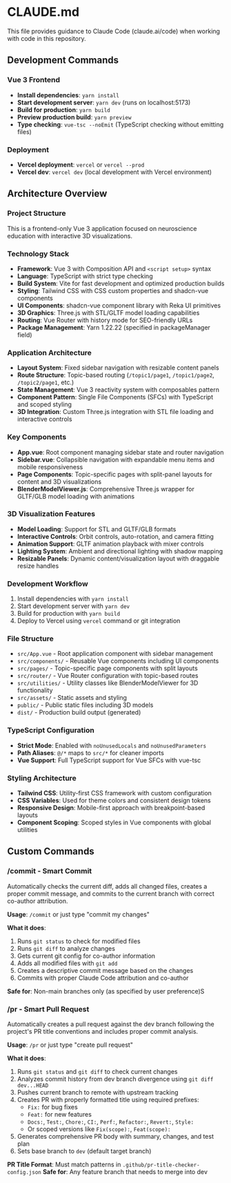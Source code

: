 # CLAUDE.md

This file provides guidance to Claude Code (claude.ai/code) when working with code in this repository.

## Development Commands

### Vue 3 Frontend
- **Install dependencies**: `yarn install`
- **Start development server**: `yarn dev` (runs on localhost:5173)
- **Build for production**: `yarn build`
- **Preview production build**: `yarn preview`
- **Type checking**: `vue-tsc --noEmit` (TypeScript checking without emitting files)

### Deployment
- **Vercel deployment**: `vercel` or `vercel --prod`
- **Vercel dev**: `vercel dev` (local development with Vercel environment)

## Architecture Overview

### Project Structure
This is a frontend-only Vue 3 application focused on neuroscience education with interactive 3D visualizations.

### Technology Stack
- **Framework**: Vue 3 with Composition API and `<script setup>` syntax
- **Language**: TypeScript with strict type checking
- **Build System**: Vite for fast development and optimized production builds
- **Styling**: Tailwind CSS with CSS custom properties and shadcn-vue components
- **UI Components**: shadcn-vue component library with Reka UI primitives
- **3D Graphics**: Three.js with STL/GLTF model loading capabilities
- **Routing**: Vue Router with history mode for SEO-friendly URLs
- **Package Management**: Yarn 1.22.22 (specified in packageManager field)

### Application Architecture
- **Layout System**: Fixed sidebar navigation with resizable content panels
- **Route Structure**: Topic-based routing (`/topic1/page1`, `/topic1/page2`, `/topic2/page1`, etc.)
- **State Management**: Vue 3 reactivity system with composables pattern
- **Component Pattern**: Single File Components (SFCs) with TypeScript and scoped styling
- **3D Integration**: Custom Three.js integration with STL file loading and interactive controls

### Key Components
- **App.vue**: Root component managing sidebar state and router navigation
- **Sidebar.vue**: Collapsible navigation with expandable menu items and mobile responsiveness
- **Page Components**: Topic-specific pages with split-panel layouts for content and 3D visualizations
- **BlenderModelViewer.js**: Comprehensive Three.js wrapper for GLTF/GLB model loading with animations

### 3D Visualization Features
- **Model Loading**: Support for STL and GLTF/GLB formats
- **Interactive Controls**: Orbit controls, auto-rotation, and camera fitting
- **Animation Support**: GLTF animation playback with mixer controls
- **Lighting System**: Ambient and directional lighting with shadow mapping
- **Resizable Panels**: Dynamic content/visualization layout with draggable resize handles

### Development Workflow
1. Install dependencies with `yarn install`
2. Start development server with `yarn dev`
3. Build for production with `yarn build`
4. Deploy to Vercel using `vercel` command or git integration

### File Structure
- `src/App.vue` - Root application component with sidebar management
- `src/components/` - Reusable Vue components including UI components
- `src/pages/` - Topic-specific page components with split layouts
- `src/router/` - Vue Router configuration with topic-based routes
- `src/utilities/` - Utility classes like BlenderModelViewer for 3D functionality
- `src/assets/` - Static assets and styling
- `public/` - Public static files including 3D models
- `dist/` - Production build output (generated)

### TypeScript Configuration
- **Strict Mode**: Enabled with `noUnusedLocals` and `noUnusedParameters`
- **Path Aliases**: `@/*` maps to `src/*` for cleaner imports
- **Vue Support**: Full TypeScript support for Vue SFCs with vue-tsc

### Styling Architecture
- **Tailwind CSS**: Utility-first CSS framework with custom configuration
- **CSS Variables**: Used for theme colors and consistent design tokens
- **Responsive Design**: Mobile-first approach with breakpoint-based layouts
- **Component Scoping**: Scoped styles in Vue components with global utilities

## Custom Commands

### /commit - Smart Commit
Automatically checks the current diff, adds all changed files, creates a proper commit message, and commits to the current branch with correct co-author attribution.

**Usage**: `/commit` or just type "commit my changes"

**What it does**:
1. Runs `git status` to check for modified files
2. Runs `git diff` to analyze changes
3. Gets current git config for co-author information
4. Adds all modified files with `git add`
5. Creates a descriptive commit message based on the changes
6. Commits with proper Claude Code attribution and co-author

**Safe for**: Non-main branches only (as specified by user preference)S

### /pr - Smart Pull Request
Automatically creates a pull request against the dev branch following the project's PR title conventions and includes proper commit analysis.

**Usage**: `/pr` or just type "create pull request"

**What it does**:
1. Runs `git status` and `git diff` to check current changes
2. Analyzes commit history from dev branch divergence using `git diff dev...HEAD`
3. Pushes current branch to remote with upstream tracking
4. Creates PR with properly formatted title using required prefixes:
   - `Fix:` for bug fixes
   - `Feat:` for new features
   - `Docs:`, `Test:`, `Chore:`, `CI:`, `Perf:`, `Refactor:`, `Revert:`, `Style:`
   - Or scoped versions like `Fix(scope):`, `Feat(scope):`
5. Generates comprehensive PR body with summary, changes, and test plan
6. Sets base branch to `dev` (default target branch)

**PR Title Format**: Must match patterns in `.github/pr-title-checker-config.json`
**Safe for**: Any feature branch that needs to merge into dev